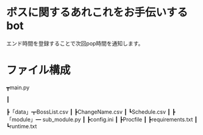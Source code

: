 # ボスに関するあれこれをお手伝いするbot
エンド時間を登録することで次回pop時間を通知します。

# ファイル構成

┳main.py

┃

┣「data」┳BossList.csv
┃        ┣ChangeName.csv
┃        ┗Schedule.csv
┃
┣「module」━ sub_module.py
┃
┣config.ini
┃
┣Procfile
┃
┣requirements.txt
┃
┗runtime.txt

